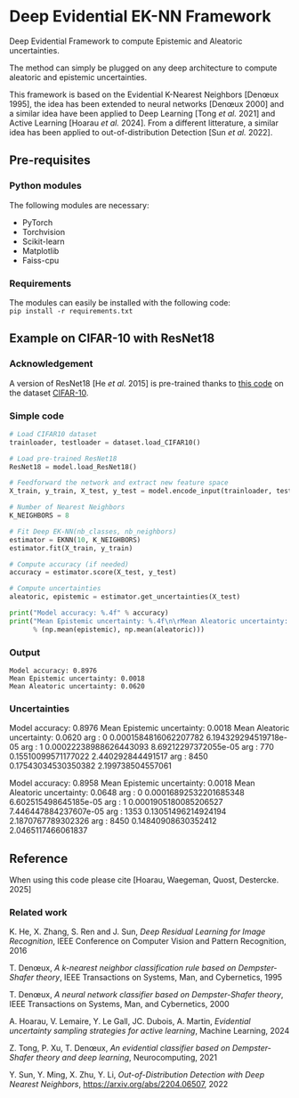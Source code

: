 # Deep Evidential EK-NN Framework
Deep Evidential Framework to compute Epistemic and Aleatoric uncertainties.  

The method can simply be plugged on any deep architecture to compute aleatoric and epistemic uncertainties.  

This framework is based on the Evidential K-Nearest Neighbors [Denœux 1995], the idea has been extended to neural networks [Denœux 2000] and a similar idea have been applied to Deep Learning [Tong _et al._ 2021] and Active Learning [Hoarau _et al._ 2024]. From a different litterature, a similar idea has been applied to out-of-distribution Detection [Sun _et al._ 2022].

## Pre-requisites

### Python modules

The following modules are necessary:
- PyTorch
- Torchvision
- Scikit-learn
- Matplotlib
- Faiss-cpu

### Requirements

The modules can easily be installed with the following code:  
```pip install -r requirements.txt```

## Example on CIFAR-10 with ResNet18

### Acknowledgement

A version of ResNet18 [He _et al._ 2015] is pre-trained thanks to [this code](https://github.com/kuangliu/pytorch-cifar) on the dataset [CIFAR-10](https://www.cs.toronto.edu/~kriz/cifar.html).

### Simple code

```python
# Load CIFAR10 dataset
trainloader, testloader = dataset.load_CIFAR10()

# Load pre-trained ResNet18
ResNet18 = model.load_ResNet18()

# Feedforward the network and extract new feature space
X_train, y_train, X_test, y_test = model.encode_input(trainloader, testloader, ResNet18)

# Number of Nearest Neighbors
K_NEIGHBORS = 8

# Fit Deep EK-NN(nb_classes, nb_neighbors)
estimator = EKNN(10, K_NEIGHBORS)
estimator.fit(X_train, y_train)

# Compute accuracy (if needed)
accuracy = estimator.score(X_test, y_test)

# Compute uncertainties
aleatoric, epistemic = estimator.get_uncertainties(X_test)

print("Model accuracy: %.4f" % accuracy)
print("Mean Epistemic uncertainty: %.4f\n\rMean Aleatoric uncertainty: %.4f" 
      % (np.mean(epistemic), np.mean(aleatoric)))
```

### Output

```
Model accuracy: 0.8976
Mean Epistemic uncertainty: 0.0018
Mean Aleatoric uncertainty: 0.0620
```

### Uncertainties

Model accuracy: 0.8976
Mean Epistemic uncertainty: 0.0018
Mean Aleatoric uncertainty: 0.0620
arg : 0
0.0001584816062207782 6.194329294519718e-05
arg : 1
0.00022238988626443093 8.69212297372055e-05
arg : 770
0.15510099571177022 2.440292844491517
arg : 8450
0.17543034530350382 2.199738504557061

Model accuracy: 0.8958
Mean Epistemic uncertainty: 0.0018
Mean Aleatoric uncertainty: 0.0648
arg : 0
0.00016892532201685348 6.602515498645185e-05
arg : 1
0.0001905180085206527 7.446447884237607e-05
arg : 1353
0.13051496214924194 2.1870767789302326
arg : 8450
0.14840908630352412 2.0465117466061837

## Reference

When using this code please cite [Hoarau, Waegeman, Quost, Destercke. 2025]

### Related work

K. He, X. Zhang, S. Ren and J. Sun, _Deep Residual Learning for Image Recognition_, IEEE Conference on Computer Vision and Pattern Recognition, 2016

T. Denœux, _A k-nearest neighbor classification rule based on Dempster-Shafer theory_,  IEEE Transactions on Systems, Man, and Cybernetics, 1995

T. Denœux, _A neural network classifier based on Dempster-Shafer theory_, IEEE Transactions on Systems, Man, and Cybernetics, 2000

A. Hoarau, V. Lemaire, Y. Le Gall, JC. Dubois, A. Martin, _Evidential uncertainty sampling strategies for active learning_, Machine Learning, 2024

Z. Tong, P. Xu, T. Denœux, _An evidential classifier based on Dempster-Shafer theory and deep learning_, Neurocomputing, 2021

Y. Sun, Y. Ming, X. Zhu, Y. Li, _Out-of-Distribution Detection with Deep Nearest Neighbors_, https://arxiv.org/abs/2204.06507, 2022
